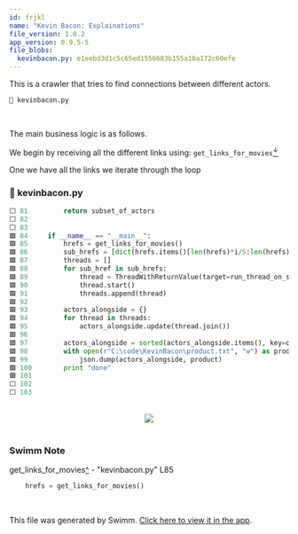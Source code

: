 ```yaml
---
id: frjkl
name: "Kevin Bacon: Explainations"
file_version: 1.0.2
app_version: 0.9.5-5
file_blobs:
  kevinbacon.py: e1eebd3d1c5c65ed1556683b155a10a172c60efe
---
```


This is a crawler that tries to find connections between different actors.

`📄 kevinbacon.py`




<br/>

The main business logic is as follows.

We begin by receiving all the different links using: `get_links_for_movies`[<sup id="2edId2">↓</sup>](#f-2edId2)

One we have all the links we iterate through the loop
<!-- NOTE-swimm-snippet: the lines below link your snippet to Swimm -->
### 📄 kevinbacon.py
```python
⬜ 81         return subset_of_actors
⬜ 82     
⬜ 83     
🟩 84     if __name__ == "__main__":
🟩 85         hrefs = get_links_for_movies()
🟩 86         sub_hrefs = [dict(hrefs.items()[len(hrefs)*i/5:len(hrefs)*(i+1)/5]) for i in xrange(5)]
🟩 87         threads = []
🟩 88         for sub_href in sub_hrefs:
🟩 89             thread = ThreadWithReturnValue(target=run_thread_on_subdict, args=[sub_href])
🟩 90             thread.start()
🟩 91             threads.append(thread)
🟩 92     
🟩 93         actors_alongside = {}
🟩 94         for thread in threads:
🟩 95             actors_alongside.update(thread.join())
🟩 96     
🟩 97         actors_alongside = sorted(actors_alongside.items(), key=operator.itemgetter(1))
🟩 98         with open(r"C:\code\KevinBacon\product.txt", "w") as product:
🟩 99             json.dump(actors_alongside, product)
🟩 100        print "done"
🟩 101    
⬜ 102    
⬜ 103    
```

<br/>

<div align="center"><img src="https://media0.giphy.com/media/p4dO7CJCpBStMDp22V/giphy.gif?cid=d56c4a8bjod78uow85pxe8s74e70nfyfodzrwu7f1hyi7h3z&rid=giphy.gif&ct=g" style="width:'50%'"/></div>

<br/>

<!-- THIS IS AN AUTOGENERATED SECTION. DO NOT EDIT THIS SECTION DIRECTLY -->
### Swimm Note

<span id="f-2edId2">get_links_for_movies</span>[^](#2edId2) - "kevinbacon.py" L85
```python
    hrefs = get_links_for_movies()
```

<br/>

This file was generated by Swimm. [Click here to view it in the app](http://localhost:5000/repos/Z2l0aHViJTNBJTNBVG9tSGFua3MlM0ElM0Fqam9vbm4x/docs/frjkl).